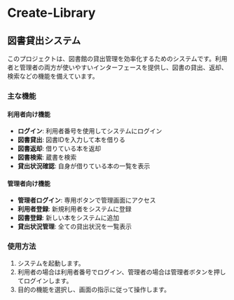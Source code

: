 # Create-Library

## 図書貸出システム

このプロジェクトは、図書館の貸出管理を効率化するためのシステムです。利用者と管理者の両方が使いやすいインターフェースを提供し、図書の貸出、返却、検索などの機能を備えています。

### 主な機能

#### 利用者向け機能
- **ログイン**: 利用者番号を使用してシステムにログイン
- **図書貸出**: 図書IDを入力して本を借りる
- **図書返却**: 借りている本を返却
- **図書検索**: 蔵書を検索
- **貸出状況確認**: 自身が借りている本の一覧を表示

#### 管理者向け機能
- **管理者ログイン**: 専用ボタンで管理画面にアクセス
- **利用者登録**: 新規利用者をシステムに登録
- **図書登録**: 新しい本をシステムに追加
- **貸出状況管理**: 全ての貸出状況を一覧表示

### 使用方法

1. システムを起動します。
2. 利用者の場合は利用者番号でログイン、管理者の場合は管理者ボタンを押してログインします。
3. 目的の機能を選択し、画面の指示に従って操作します。

